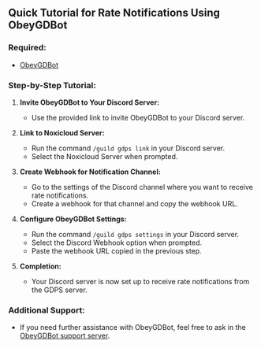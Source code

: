 ## Quick Tutorial for Rate Notifications Using ObeyGDBot

### Required:
- [ObeyGDBot](https://discord.com/api/oauth2/authorize?client_id=806057353920249866&permissions=274881366016&scope=bot%20applications.commands)

### Step-by-Step Tutorial:

1. **Invite ObeyGDBot to Your Discord Server:**
   - Use the provided link to invite ObeyGDBot to your Discord server.

2. **Link to Noxicloud Server:**
   - Run the command `/guild gdps link` in your Discord server.
   - Select the Noxicloud Server when prompted.

3. **Create Webhook for Notification Channel:**
   - Go to the settings of the Discord channel where you want to receive rate notifications.
   - Create a webhook for that channel and copy the webhook URL.

4. **Configure ObeyGDBot Settings:**
   - Run the command `/guild gdps settings` in your Discord server.
   - Select the Discord Webhook option when prompted.
   - Paste the webhook URL copied in the previous step.

5. **Completion:**
   - Your Discord server is now set up to receive rate notifications from the GDPS server.

### Additional Support:
- If you need further assistance with ObeyGDBot, feel free to ask in the [ObeyGDBot support server](https://discord.com/invite/Agp9JCq7j2).
